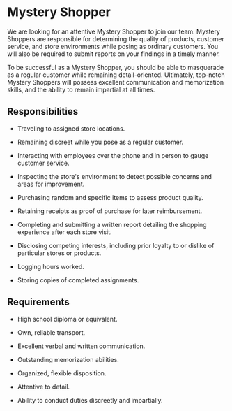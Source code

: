 # Mystery Shopper

We are looking for an attentive Mystery Shopper to join our team. Mystery Shoppers are responsible for determining the quality of products, customer service, and store environments while posing as ordinary customers. You will also be required to submit reports on your findings in a timely manner.

To be successful as a Mystery Shopper, you should be able to masquerade as a regular customer while remaining detail-oriented. Ultimately, top-notch Mystery Shoppers will possess excellent communication and memorization skills, and the ability to remain impartial at all times.

## Responsibilities

* Traveling to assigned store locations.

* Remaining discreet while you pose as a regular customer.

* Interacting with employees over the phone and in person to gauge customer service.

* Inspecting the store's environment to detect possible concerns and areas for improvement.

* Purchasing random and specific items to assess product quality.

* Retaining receipts as proof of purchase for later reimbursement.

* Completing and submitting a written report detailing the shopping experience after each store visit.

* Disclosing competing interests, including prior loyalty to or dislike of particular stores or products.

* Logging hours worked.

* Storing copies of completed assignments.

## Requirements

* High school diploma or equivalent.

* Own, reliable transport.

* Excellent verbal and written communication.

* Outstanding memorization abilities.

* Organized, flexible disposition.

* Attentive to detail.

* Ability to conduct duties discreetly and impartially.

